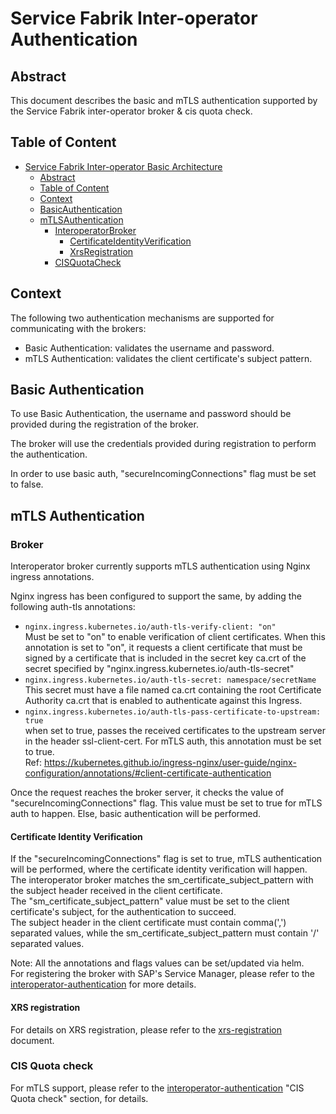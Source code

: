 # Service Fabrik Inter-operator Authentication

##  Abstract

This document describes the basic and mTLS authentication supported by the Service Fabrik inter-operator broker & cis quota check.

## Table of Content
- [Service Fabrik Inter-operator Basic Architecture](#service-fabrik-inter-operator-basic-architecture)
  - [Abstract](#abstract)
  - [Table of Content](#table-of-content)
  - [Context](#context)
  - [BasicAuthentication](#basic-authentication)
  - [mTLSAuthentication](#mtls-authentication)
    - [InteroperatorBroker](#broker)
      - [CertificateIdentityVerification](#certificate-identity-verification)
      - [XrsRegistration](#xrs-registration)
    - [CISQuotaCheck](#cis-quota-check)

## Context
The following two authentication mechanisms are supported for communicating with the brokers:
  - Basic Authentication: validates the username and password.
  - mTLS Authentication: validates the client certificate's subject pattern.

## Basic Authentication
To use Basic Authentication, the username and password should be provided during the registration of the broker.

The broker will use the credentials provided during registration to perform the authentication.

In order to use basic auth, "secureIncomingConnections" flag must be set to false.

## mTLS Authentication

### Broker
Interoperator broker currently supports mTLS authentication using Nginx ingress annotations.

Nginx ingress has been configured to support the same, by adding the following auth-tls annotations:
  - `nginx.ingress.kubernetes.io/auth-tls-verify-client: "on"`<br>
    Must be set to "on" to enable verification of client certificates. When this annotation is set to "on", it requests a client certificate that must be signed by a certificate that is included in the secret key ca.crt of the secret specified by "nginx.ingress.kubernetes.io/auth-tls-secret"
  - `nginx.ingress.kubernetes.io/auth-tls-secret: namespace/secretName`<br>
    This secret must have a file named ca.crt containing the root Certificate Authority ca.crt that is enabled to authenticate against this Ingress.
  - `nginx.ingress.kubernetes.io/auth-tls-pass-certificate-to-upstream: true`<br>
    when set to true, passes the received certificates to the upstream server in the header ssl-client-cert. For mTLS auth, this annotation must be set to true.
<br>Ref: https://kubernetes.github.io/ingress-nginx/user-guide/nginx-configuration/annotations/#client-certificate-authentication

Once the request reaches the broker server, it checks the value of "secureIncomingConnections" flag. This value must be set to true for mTLS auth to happen. Else, basic authentication will be performed.

#### Certificate Identity Verification
If the "secureIncomingConnections" flag is set to true, mTLS authentication will be performed, where the certificate identity verification will happen. The interoperator broker matches the sm_certificate_subject_pattern with the subject header received in the client certificate.
<br>The "sm_certificate_subject_pattern" value must be set to the client certificate's subject, for the authentication to succeed.
<br>The subject header in the client certificate must contain comma(',') separated values, while the sm_certificate_subject_pattern must contain '/' separated values.

Note: All the annotations and flags values can be set/updated via helm.
<br>For registering the broker with SAP's Service Manager, please refer to the [interoperator-authentication](https://github.wdf.sap.corp/servicefabrik/interoperator-deployment-component/tree/master/docs/interoperator-authentication.md) for more details.

#### XRS registration
For details on XRS registration, please refer to the [xrs-registration](https://github.wdf.sap.corp/servicefabrik/interoperator-deployment-component/blob/master/docs/interoperator-authentication.md#xrs-registration) document.

### CIS Quota check
For mTLS support, please refer to the [interoperator-authentication](https://github.wdf.sap.corp/servicefabrik/interoperator-deployment-component/blob/master/docs/interoperator-authentication.md#cis-quota-check) "CIS Quota check" section, for details.